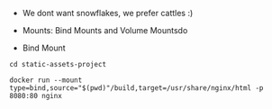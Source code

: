  - We dont want snowflakes, we prefer cattles :) 

 - Mounts: Bind Mounts and Volume Mountsdo 

 - Bind Mount

 ```
 cd static-assets-project
 
 docker run --mount type=bind,source="$(pwd)"/build,target=/usr/share/nginx/html -p 8080:80 nginx
```